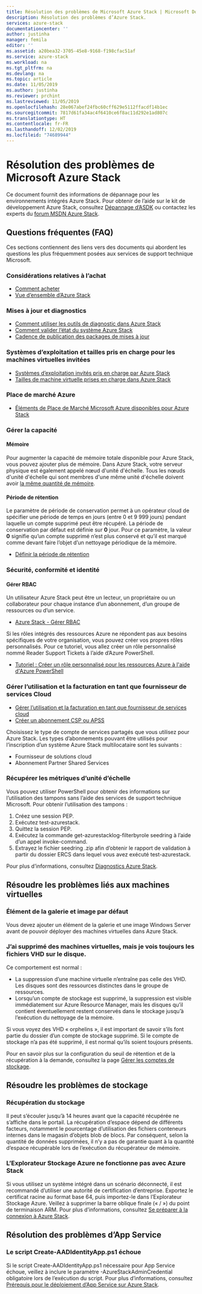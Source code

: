 ```yaml
---
title: Résolution des problèmes de Microsoft Azure Stack | Microsoft Docs
description: Résolution des problèmes d’Azure Stack.
services: azure-stack
documentationcenter: ''
author: justinha
manager: femila
editor: ''
ms.assetid: a20bea32-3705-45e8-9168-f198cfac51af
ms.service: azure-stack
ms.workload: na
ms.tgt_pltfrm: na
ms.devlang: na
ms.topic: article
ms.date: 11/05/2019
ms.author: justinha
ms.reviewer: prchint
ms.lastreviewed: 11/05/2019
ms.openlocfilehash: 28e067abef24fbc60cff629e5112ffacdf14b1ec
ms.sourcegitcommit: 7817d61fa34ac4f6410ce6f8ac11d292e1ad807c
ms.translationtype: HT
ms.contentlocale: fr-FR
ms.lasthandoff: 12/02/2019
ms.locfileid: "74689944"
---
```

# <a name="microsoft-azure-stack-troubleshooting"></a>Résolution des problèmes de Microsoft Azure Stack

Ce document fournit des informations de dépannage pour les environnements intégrés Azure Stack. Pour obtenir de l’aide sur le kit de développement Azure Stack, consultez [Dépannage d’ASDK](../asdk/asdk-troubleshooting.md) ou contactez les experts du [forum MSDN Azure Stack](https://social.msdn.microsoft.com/Forums/azure/home?forum=azurestack). 

## <a name="frequently-asked-questions"></a>Questions fréquentes (FAQ)

Ces sections contiennent des liens vers des documents qui abordent les questions les plus fréquemment posées aux services de support technique Microsoft.

### <a name="purchase-considerations"></a>Considérations relatives à l’achat

* [Comment acheter](https://azure.microsoft.com/overview/azure-stack/how-to-buy/)
* [Vue d’ensemble d’Azure Stack](azure-stack-overview.md)

### <a name="updates-and-diagnostics"></a>Mises à jour et diagnostics

* [Comment utiliser les outils de diagnostic dans Azure Stack](azure-stack-diagnostics.md)
* [Comment valider l’état du système Azure Stack](azure-stack-diagnostic-test.md)
* [Cadence de publication des packages de mises à jour](azure-stack-servicing-policy.md#update-package-release-cadence)

### <a name="supported-operating-systems-and-sizes-for-guest-vms"></a>Systèmes d’exploitation et tailles pris en charge pour les machines virtuelles invitées

* [Systèmes d’exploitation invités pris en charge par Azure Stack](azure-stack-supported-os.md)
* [Tailles de machine virtuelle prises en charge dans Azure Stack](../user/azure-stack-vm-sizes.md)

### <a name="azure-marketplace"></a>Place de marché Azure

* [Éléments de Place de Marché Microsoft Azure disponibles pour Azure Stack](azure-stack-marketplace-azure-items.md)

### <a name="manage-capacity"></a>Gérer la capacité

#### <a name="memory"></a>Mémoire

Pour augmenter la capacité de mémoire totale disponible pour Azure Stack, vous pouvez ajouter plus de mémoire. Dans Azure Stack, votre serveur physique est également appelé nœud d'unité d'échelle. Tous les nœuds d'unité d'échelle qui sont membres d'une même unité d'échelle doivent avoir [la même quantité de mémoire](azure-stack-manage-storage-physical-memory-capacity.md).

#### <a name="retention-period"></a>Période de rétention

Le paramètre de période de conservation permet à un opérateur cloud de spécifier une période de temps en jours (entre 0 et 9 999 jours) pendant laquelle un compte supprimé peut être récupéré. La période de conservation par défaut est définie sur **0** jour. Pour ce paramètre, la valeur **0** signifie qu’un compte supprimé n’est plus conservé et qu’il est marqué comme devant faire l’objet d’un nettoyage périodique de la mémoire.

* [Définir la période de rétention](azure-stack-manage-storage-accounts.md#set-the-retention-period)

### <a name="security-compliance-and-identity"></a>Sécurité, conformité et identité  

#### <a name="manage-rbac"></a>Gérer RBAC

Un utilisateur Azure Stack peut être un lecteur, un propriétaire ou un collaborateur pour chaque instance d’un abonnement, d’un groupe de ressources ou d’un service.

* [Azure Stack - Gérer RBAC](azure-stack-manage-permissions.md)

Si les rôles intégrés des ressources Azure ne répondent pas aux besoins spécifiques de votre organisation, vous pouvez créer vos propres rôles personnalisés. Pour ce tutoriel, vous allez créer un rôle personnalisé nommé Reader Support Tickets à l’aide d’Azure PowerShell.

* [Tutoriel : Créer un rôle personnalisé pour les ressources Azure à l'aide d'Azure PowerShell](https://docs.microsoft.com/azure/role-based-access-control/tutorial-custom-role-powershell)

### <a name="manage-usage-and-billing-as-a-csp"></a>Gérer l’utilisation et la facturation en tant que fournisseur de services Cloud

* [Gérer l’utilisation et la facturation en tant que fournisseur de services cloud](azure-stack-add-manage-billing-as-a-csp.md#create-a-csp-or-apss-subscription)
* [Créer un abonnement CSP ou APSS](azure-stack-add-manage-billing-as-a-csp.md#create-a-csp-or-apss-subscription)

Choisissez le type de compte de services partagés que vous utilisez pour Azure Stack. Les types d’abonnements pouvant être utilisés pour l’inscription d’un système Azure Stack multilocataire sont les suivants :

* Fournisseur de solutions cloud
* Abonnement Partner Shared Services

### <a name="get-scale-unit-metrics"></a>Récupérer les métriques d’unité d’échelle

Vous pouvez utiliser PowerShell pour obtenir des informations sur l’utilisation des tampons sans l’aide des services de support technique Microsoft. Pour obtenir l’utilisation des tampons : 

1. Créez une session PEP.
2. Exécutez test-azurestack.
3. Quittez la session PEP.
4. Exécutez la commande get-azurestacklog-filterbyrole seedring à l’aide d’un appel invoke-command.
5. Extrayez le fichier seedring .zip afin d’obtenir le rapport de validation à partir du dossier ERCS dans lequel vous avez exécuté test-azurestack.

Pour plus d’informations, consultez [Diagnostics Azure Stack](azure-stack-configure-on-demand-diagnostic-log-collection.md#use-the-privileged-endpoint-pep-to-collect-diagnostic-logs).

## <a name="troubleshoot-virtual-machines"></a>Résoudre les problèmes liés aux machines virtuelles
### <a name="default-image-and-gallery-item"></a>Élément de la galerie et image par défaut
Vous devez ajouter un élément de la galerie et une image Windows Server avant de pouvoir déployer des machines virtuelles dans Azure Stack.


### <a name="i-have-deleted-some-virtual-machines-but-still-see-the-vhd-files-on-disk"></a>J’ai supprimé des machines virtuelles, mais je vois toujours les fichiers VHD sur le disque.
Ce comportement est normal :

* La suppression d’une machine virtuelle n’entraîne pas celle des VHD. Les disques sont des ressources distinctes dans le groupe de ressources.
* Lorsqu’un compte de stockage est supprimé, la suppression est visible immédiatement sur Azure Resource Manager, mais les disques qu’il contient éventuellement restent conservés dans le stockage jusqu’à l’exécution du nettoyage de la mémoire.

Si vous voyez des VHD « orphelins », il est important de savoir s’ils font partie du dossier d’un compte de stockage supprimé. Si le compte de stockage n’a pas été supprimé, il est normal qu’ils soient toujours présents.

Pour en savoir plus sur la configuration du seuil de rétention et de la récupération à la demande, consultez la page [Gérer les comptes de stockage](azure-stack-manage-storage-accounts.md).

## <a name="troubleshoot-storage"></a>Résoudre les problèmes de stockage
### <a name="storage-reclamation"></a>Récupération du stockage
Il peut s’écouler jusqu’à 14 heures avant que la capacité récupérée ne s’affiche dans le portail. La récupération d’espace dépend de différents facteurs, notamment le pourcentage d’utilisation des fichiers conteneurs internes dans le magasin d’objets blob de blocs. Par conséquent, selon la quantité de données supprimées, il n’y a pas de garantie quant à la quantité d’espace récupérable lors de l’exécution du récupérateur de mémoire.

### <a name="azure-storage-explorer-not-working-with-azure-stack"></a>L’Explorateur Stockage Azure ne fonctionne pas avec Azure Stack 
 
Si vous utilisez un système intégré dans un scénario déconnecté, il est recommandé d’utiliser une autorité de certification d’entreprise. Exportez le certificat racine au format base 64, puis importez-le dans l’Explorateur Stockage Azure. Veillez à supprimer la barre oblique finale (« / ») du point de terminaison ARM. Pour plus d’informations, consultez [Se préparer à la connexion à Azure Stack](https://docs.microsoft.com/azure-stack/user/azure-stack-storage-connect-se#prepare-for-connecting-to-azure-stack).
 

## <a name="troubleshooting-app-service"></a>Résolution des problèmes d’App Service
### <a name="create-aadidentityappps1-script-fails"></a>Le script Create-AADIdentityApp.ps1 échoue

Si le script Create-AADIdentityApp.ps1 nécessaire pour App Service échoue, veillez à inclure le paramètre -AzureStackAdminCredential obligatoire lors de l’exécution du script. Pour plus d’informations, consultez [Prérequis pour le déploiement d’App Service sur Azure Stack](azure-stack-app-service-before-you-get-started.md#create-an-azure-active-directory-app).

